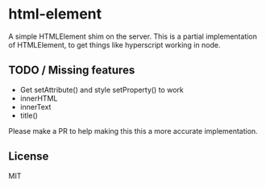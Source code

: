 # html-element

A simple HTMLElement shim on the server.
This is a partial implementation of HTMLElement, to get things like hyperscript working in node.

## TODO / Missing features
- Get setAttribute() and style setProperty() to work
- innerHTML
- innerText
- title()

Please make a PR to help making this this a more accurate implementation.

## License

MIT
